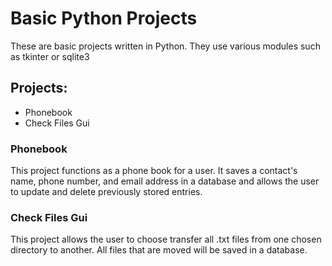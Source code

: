 # Basic Python Projects

These are basic projects written in Python. They use various modules such as tkinter or sqlite3

## Projects:
* Phonebook
* Check Files Gui

### Phonebook
This project functions as a phone book for a user. It saves a contact's name, phone number, and email address in a database and allows the user to update and delete previously stored entries. 

### Check Files Gui
This project allows the user to choose transfer all .txt files from one chosen directory to another. 
All files that are moved will be saved in a database. 
